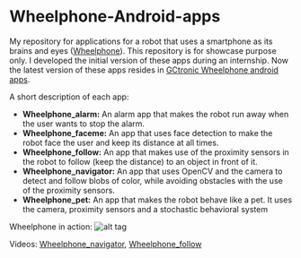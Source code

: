 # Wheelphone-Android-apps

My repository for applications for a robot that uses a smartphone as its brains and eyes ([Wheelphone](http://www.wheelphone.com/)). This repository is for showcase purpose only. I developed the initial version of these apps during an internship. Now the latest version of these apps resides in [GCtronic Wheelphone android apps](https://github.com/gctronic/wheelphone-applications/tree/master/android-applications).

A short description of each app:
* **Wheelphone_alarm:** An alarm app that makes the robot run away when the user wants to stop the alarm.
* **Wheelphone_faceme:** An app that uses face detection to make the robot face the user and keep its distance at all times.
* **Wheelphone_follow:** An app that makes use of the proximity sensors in the robot to follow (keep the distance) to an object in front of it.
* **Wheelphone_navigator:** An app that uses OpenCV and the camera to detect and follow blobs of color, while avoiding obstacles with the use of the proximity sensors.
* **Wheelphone_pet:** An app that makes the robot behave like a pet. It uses the camera, proximity sensors and a stochastic behavioral system

Wheelphone in action:
![alt tag](http://www.gctronic.com/img/wheelphone-full-package.jpg)

Videos:
[Wheelphone_navigator](http://www.gctronic.com/doc/index.php/Wheelphone-videos#Wheelphone_following_a_color_blob.2C_based_on_OpenCV), [Wheelphone_follow](http://www.gctronic.com/doc/index.php/Wheelphone-videos#Wheelphone_follows_an_apple)
